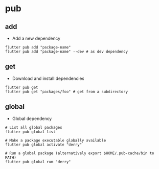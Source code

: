 # pub

## add

- Add a new dependency

```shell
flutter pub add "package-name"
flutter pub add "package-name" --dev # as dev dependency
```

## get

- Download and install dependencies

```shell
flutter pub get
flutter pub get "packages/foo" # get from a subdirectory
```

## global

- Global dependency

```shell
# List all global packages
flutter pub global list

# Make a package executable globally available
flutter pub global activate "derry"

# Run a global package (alternatively export $HOME/.pub-cache/bin to PATH)
flutter pub global run "derry"
```
